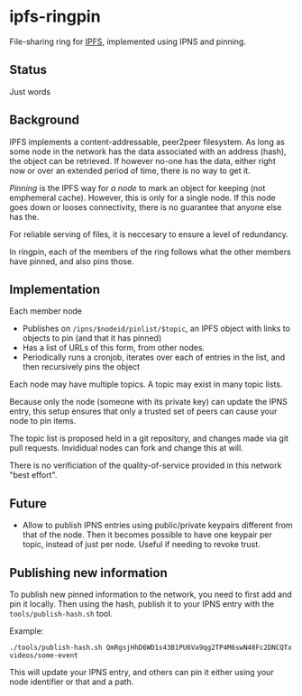 # ipfs-ringpin

File-sharing ring for [IPFS](https://ipfs.io/), implemented using IPNS and pinning.

## Status
Just words

## Background

IPFS implements a content-addressable, peer2peer filesystem.
As long as some node in the network has the data associated with an address (hash), the object can be retrieved.
If however no-one has the data, either right now or over an extended period of time, there is no way to get it.

*Pinning* is the IPFS way for *a node* to mark an object for keeping (not emphemeral cache).
However, this is only for a single node. If this node goes down or looses connectivity, there is
no guarantee that anyone else has the.

For reliable serving of files, it is neccesary to ensure a level of redundancy.

In ringpin, each of the members of the ring follows what the other members have pinned, and also pins those.

## Implementation

Each member node

* Publishes on `/ipns/$nodeid/pinlist/$topic`, an IPFS object with links to objects to pin (and that it has pinned)
* Has a list of URLs of this form, from other nodes.
* Periodically runs a cronjob, iterates over each of entries in the list, and then recursively pins the object

Each node may have multiple topics. A topic may exist in many topic lists.

Because only the node (someone with its private key) can update the IPNS entry,
this setup ensures that only a trusted set of peers can cause your node to pin items.

The topic list is proposed held in a git repository, and changes made via git pull requests.
Invididual nodes can fork and change this at will.

There is no verificiation of the quality-of-service provided in this network "best effort".

## Future

* Allow to publish IPNS entries using public/private keypairs different from that of the node.
Then it becomes possible to have one keypair per topic, instead of just per node.
Useful if needing to revoke trust.

## Publishing new information

To publish new pinned information to the network, you need to first add and pin it locally. Then using the hash, publish it to your IPNS entry with the `tools/publish-hash.sh` tool.

Example:

```
./tools/publish-hash.sh QmRgsjHhD6WD1s43B1PU6Va9qg2TP4M6swN48Fc2DNCQTx videos/some-event
```

This will update your IPNS entry, and others can pin it either using your node identifier or that and a path.
